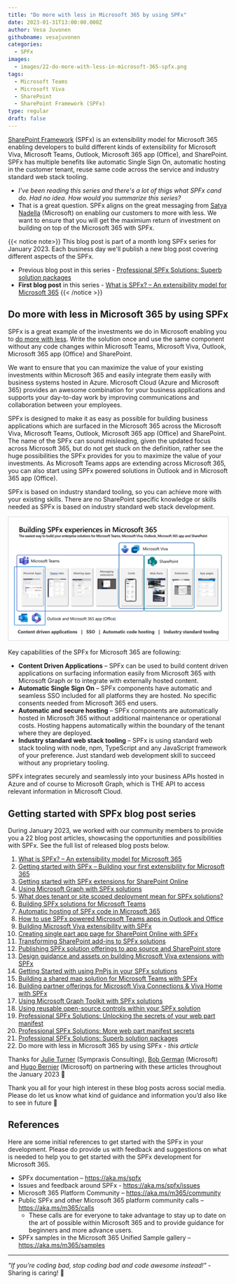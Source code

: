 ```yaml
---
title: "Do more with less in Microsoft 365 by using SPFx"
date: 2023-01-31T13:00:00.000Z
author: Vesa Juvonen
githubname: vesajuvonen
categories:
  - SPFx
images:
  - images/22-do-more-with-less-in-microsoft-365-spfx.png
tags:
  - Microsoft Teams
  - Microsoft Viva  
  - SharePoint
  - SharePoint Framework (SPFx)
type: regular
draft: false
---
```


[SharePoint Framework](https://aka.ms/spfx) (SPFx) is an extensibility model for Microsoft 365 enabling developers to build different kinds of extensibility for Microsoft Viva, Microsoft Teams, Outlook, Microsoft 365 app (Office), and SharePoint. SPFx has multiple benefits like automatic Single Sign On, automatic hosting in the customer tenant, reuse same code across the service and industry standard web stack tooling.

-	*I've been reading this series and there's a lot of thigs what SPFx cand do. Had no idea. How would you summarize this series?*
-	That is a great question. SPFx aligns on the great messaging from [Satya Nadella](https://www.linkedin.com/pulse/doing-more-less-microsoft-cloud-satya-nadella) (Microsoft) on enabling our customers to more with less. We want to ensure that you will get the maximium return of investment on building on top of the Microsoft 365 with SPFx.

{{< notice note>}}
This blog post is part of a month long SPFx series for January 2023. Each business day we'll publish a new blog post covering different aspects of the SPFx.

- Previous blog post in this series - [Professional SPFx Solutions: Superb solution packages](https://pnp.github.io/blog/post/spfx-21-professional-solutions-superb-solution-packages/)
- **First blog post** in this series - [What is SPFx? – An extensibility model for Microsoft 365](https://pnp.github.io/blog/post/01-what-is-spfx/)
{{< /notice >}}

## Do more with less in Microsoft 365 by using SPFx

SPFx is a great example of the investments we do in Microsoft enabling you to [do more with less](https://www.linkedin.com/pulse/doing-more-less-microsoft-cloud-satya-nadella). Write the solution once and use the same component without any code changes within Microsoft Teams, Microsoft Viva, Outlook, Microsoft 365 app (Office) and SharePoint.

We want to ensure that you can maximize the value of your existing investments within Microsoft 365 and easily integrate them easily with business systems hosted in Azure. Microsoft Cloud (Azure and Microsoft 365) provides an awesome combination for your business applications and supports your day-to-day work by improving communications and collaboration between your employees.

SPFx is designed to make it as easy as possible for building business applications which are surfaced in the Microsoft 365 across the Microsoft Viva, Microsoft Teams, Outlook, Microsoft 365 app (Office) and SharePoint. The name of the SPFx can sound misleading, given the updated focus across Microsoft 365, but do not get stuck on the definition, rather see the huge possibilities the SPFx provides for you to maximize the value of your investments. As Microsoft Teams apps are extending across Microsoft 365, you can also start using SPFx powered solutions in Outlook and in Microsoft 365 app (Office).

SPFx is based on industry standard tooling, so you can achieve more with your existing skills. There are no SharePoint specific knowledge or skills needed as SPFx is based on industry standard web stack development.

![SPFx surface in Microsoft 365](images/spfx-across-m365-hosts-features.png) 

Key capabilities of the SPFx for Microsoft 365 are following:

- **Content Driven Applications** – SPFx can be used to build content driven applications on surfacing information easily from Microsoft 365 with Microsoft Graph or to integrate with externally hosted content.
- **Automatic Single Sign On** – SPFx components have automatic and seamless SSO included for all platforms they are hosted. No specific consents needed from Microsoft 365 end users.
- **Automatic and secure hosting** – SPFx components are automatically hosted in Microsoft 365 without additional maintenance or operational costs. Hosting happens automatically within the boundary of the tenant where they are deployed.
- **Industry standard web stack tooling** – SPFx is using standard web stack tooling with node, npm, TypeScript and any JavaScript framework of your preference. Just standard web development skill to succeed without any proprietary tooling.

SPFx integrates securely and seamlessly into your business APIs hosted in Azure and of course to Microsoft Graph, which is THE API to access relevant information in Microsoft Cloud.


## Getting started with SPFx blog post series

During January 2023, we worked with our community members to provide you a 22 blog post articles, showcasing the opportunities and possibilities with SPFx. See the full list of released blog posts below.

1. [What is SPFx? – An extensibility model for Microsoft 365](https://pnp.github.io/blog/post/01-what-is-spfx/)
1. [Getting started with SPFx – Building your first extensibility for Microsoft 365](https://pnp.github.io/blog/post/spfx-02-getting-started-with-spfx/)
1. [Getting started with SPFx extensions for SharePoint Online](https://pnp.github.io/blog/post/spfx-03-getting-started-with-spfx-extensions-for-spo/)
1. [Using Microsoft Graph with SPFx solutions](https://pnp.github.io/blog/post/spfx-04-using-microsoft-graph-in-spfx-solutions/)
1. [What does tenant or site scoped deployment mean for SPFx solutions?](https://pnp.github.io/blog/post/spfx-05-tenant-or-site-scoped-spfx-solutions/)
1. [Building SPFx solutions for Microsoft Teams](https://pnp.github.io/blog/post/spfx-06-spfx-for-teams/)
1. [Automatic hosting of SPFx code in Microsoft 365](https://pnp.github.io/blog/post/spfx-07-automatic-hosting-spfx-solutions/)
1. [How to use SPFx powered Microsoft Teams apps in Outlook and Office](https://pnp.github.io/blog/post/spfx-08-spfx-powered-teams-solutions-outlook-office/)
1. [Building Microsoft Viva extensibility with SPFx](https://pnp.github.io/blog/post/spfx-09-building-microsoft-viva-extensibility-spfx/)
1. [Creating single part app page for SharePoint Online with SPFx](https://pnp.github.io/blog/post/spfx-10-single-part-app-pages/)
1. [Transforming SharePoint add-ins to SPFx solutions](https://pnp.github.io/blog/post/spfx-11-transform-add-ins-to-spfx/)
1. [Publishing SPFx solution offerings to app source and SharePoint store](https://pnp.github.io/blog/post/spfx-12-publishing-spfx-solutions-store/)
1. [Design guidance and assets on building Microsoft Viva extensions with SPFx](https://pnp.github.io/blog/post/spfx-13-design-guidance-for-building-viva-extensions-spfx/)
1. [Getting Started with using PnPjs in your SPFx solutions](https://pnp.github.io/blog/post/spfx-14-getting-started-with-pnpjs-spfx/)
1. [Building a shared map solution for Microsoft Teams with SPFx](https://pnp.github.io/blog/post/spfx-15-building-a-shared-map-teams-solution-spfx/)
1. [Building partner offerings for Microsoft Viva Connections & Viva Home with SPFx](https://pnp.github.io/blog/post/spfx-16-building-partner-offerings-for-viva-spfx/)
1. [Using Microsoft Graph Toolkit with SPFx solutions](https://pnp.github.io/blog/post/spfx-17-microsoft-graph-toolkit-spfx/)
1. [Using reusable open-source controls within your SPFx solution](https://pnp.github.io/blog/post/spfx-18-reusable-open-source-controls-spfx/)
1. [Professional SPFx Solutions: Unlocking the secrets of your web part manifest](https://pnp.github.io/blog/post/spfx-19-professional-solutions-web-part-manifest/)
1. [Professional SPFx Solutions: More web part manifest secrets](https://pnp.github.io/blog/post/spfx-20-professional-solutions-more-web-part-manifest-secrets/)
1. [Professional SPFx Solutions: Superb solution packages](https://pnp.github.io/blog/post/spfx-21-professional-solutions-superb-solution-packages/)
1. Do more with less in Microsoft 365 by using SPFx - *this article*

Thanks for [Julie Turner](https://twitter.com/jfj1997) (Sympraxis Consulting), [Bob German](https://twitter.com/Bob1German) (Microsoft) and [Hugo Bernier](https://twitter.com/bernierh) (Microsoft) on partnering with these articles throughout the January 2023 👏

Thank you all for your high interest in these blog posts across social media. Please do let us know what kind of guidance and information you’d also like to see in future 📝

## References

Here are some initial references to get started with the SPFx in your development. Please do provide us with feedback and suggestions on what is needed to help you to get started with the SPFx development for Microsoft 365.

-	SPFx documentation – <https://aka.ms/spfx>
-	Issues and feedback around SPFx - <https://aka.ms/spfx/issues>
-	Microsoft 365 Platform Community – <https://aka.ms/m365/community>
-	Public SPFx and other Microsoft 365 platform community calls – <https://aka.ms/m365/calls> 
    - These calls are for everyone to take advantage to stay up to date on the art of possible within Microsoft 365 and to provide guidance for beginners and more advance users.
-	SPFx samples in the Microsoft 365 Unified Sample gallery – <https://aka.ms/m365/samples>

- - -

*"If you're coding bad, stop coding bad and code awesome instead!"* - Sharing is caring! 🧡